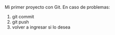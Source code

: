 Mi primer proyecto con Git.
En caso de problemas:
 1. git commit
 2. git push
 3. volver a ingresar si lo desea 
